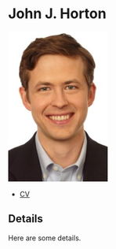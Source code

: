 <link href="markdown.css" rel="stylesheet"></link> 

John J. Horton 
==============
[<img src="headshot.jpg">](Me)

<ul id="ProjectSubmenu">
    <li><a href="cv.html" title="CV">CV</a></li>
</ul>


Details
-------
Here are some details. 

